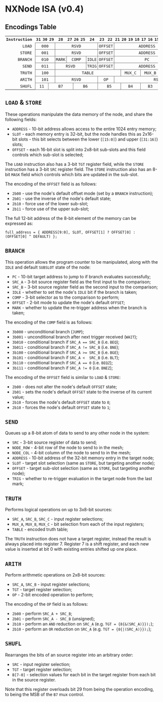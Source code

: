 # NXNode ISA (v0.4)

## Encodings Table

<style>
table {
    font-family:monospace;
}
table th, table td {
    padding:3px;
}
table td, table th {
    text-align:center;
}
table td {
    border:1px solid #666;
}
table tr td:first-child, table tr th:first-child {
    text-align:right;
    border:none;
    padding-right:10px;
}
</style>
<table>
    <tr>
        <th>Instruction</th>
        <th>31</th>
        <th>30</th>
        <th>29</th>
        <th>28</th>
        <th>27</th>
        <th>26</th>
        <th>25</th>
        <th>24</th>
        <th>23</th>
        <th>22</th>
        <th>21</th>
        <th>20</th>
        <th>19</th>
        <th>18</th>
        <th>17</th>
        <th>16</th>
        <th>15</th>
        <th>14</th>
        <th>13</th>
        <th>12</th>
        <th>11</th>
        <th>10</th>
        <th>9</th>
        <th>8</th>
        <th>7</th>
        <th>6</th>
        <th>5</th>
        <th>4</th>
        <th>3</th>
        <th>2</th>
        <th>1</th>
        <th>0</th>
    </tr>
    <tr>
        <td>LOAD</td>
        <td colspan="3">000</td>
        <td colspan="5">RSVD</td>
        <td colspan="2">OFFSET</td>
        <td colspan="10">ADDRESS</td>
        <td colspan="1">SLOT</td>
        <td colspan="5">RSVD</td>
        <td colspan="3">TGT</td>
        <td colspan="3">RSVD</td>
    </tr>
    <tr>
        <td>STORE</td>
        <td colspan="3">001</td>
        <td colspan="5">RSVD</td>
        <td colspan="2">OFFSET</td>
        <td colspan="10">ADDRESS</td>
        <td colspan="1">SLOT</td>
        <td colspan="8">MASK</td>
        <td colspan="3">SRC</td>
    </tr>
    <tr>
        <td>BRANCH</td>
        <td colspan="3">010</td>
        <td colspan="1">MARK</td>
        <td colspan="3">COMP</td>
        <td colspan="1">IDLE</td>
        <td colspan="2">OFFSET</td>
        <td colspan="10">PC</td>
        <td colspan="3">RSVD</td>
        <td colspan="3">SRC_B</td>
        <td colspan="3">RSVD</td>
        <td colspan="3">SRC_A</td>
    </tr>
    <tr>
        <td>SEND</td>
        <td colspan="3">011</td>
        <td colspan="4">RSVD</td>
        <td colspan="1">TRIG</td>
        <td colspan="2">OFFSET</td>
        <td colspan="10">ADDRESS</td>
        <td colspan="1">SLOT</td>
        <td colspan="4">NODE_ROW</td>
        <td colspan="4">NODE_COL</td>
        <td colspan="3">SRC</td>
    </tr>
    <tr>
        <td>TRUTH</td>
        <td colspan="3">100</td>
        <td colspan="8">TABLE</td>
        <td colspan="3">MUX_C</td>
        <td colspan="3">MUX_B</td>
        <td colspan="3">MUX_A</td>
        <td colspan="3">SRC_C</td>
        <td colspan="3">SRC_B</td>
        <td colspan="3">RSVD</td>
        <td colspan="3">SRC_A</td>
    </tr>
    <tr>
        <td>ARITH</td>
        <td colspan="3">101</td>
        <td colspan="5">RSVD</td>
        <td colspan="2">OP</td>
        <td colspan="13">RSVD</td>
        <td colspan="3">SRC_B</td>
        <td colspan="3">TGT</td>
        <td colspan="3">SRC_A</td>
    </tr>
    <tr>
        <td>SHUFL</td>
        <td colspan="2">11</td>
        <td colspan="3">B7</td>
        <td colspan="3">B6</td>
        <td colspan="3">B5</td>
        <td colspan="3">B4</td>
        <td colspan="3">B3</td>
        <td colspan="3">B2</td>
        <td colspan="3">B1</td>
        <td colspan="3">B0</td>
        <td colspan="3">TGT</td>
        <td colspan="3">SRC</td>
    </tr>
</table>

## `LOAD` & `STORE`

These operations manipulate the data memory of the node, and share the following
fields:

 * `ADDRESS` - 10-bit address allows access to the entire 1024 entry memory;
 * `SLOT` - each memory entry is 32-bit, but the node handles this as 2x16-bit
   slots - this bit selects between the lower (`[15:0]`) and upper (`[31:16]`)
   slots;
 * `OFFSET` - each 16-bit slot is split into 2x8-bit sub-slots and this field
   controls which sub-slot is selected;

The `LOAD` instruction also has a 3-bit `TGT` register field, while the `STORE`
instruction has a 3-bit `SRC` register field. The `STORE` instruction also has
an 8-bit `MASK` field which controls which bits are updated in the sub-slot.

The encoding of the `OFFSET` field is as follows:

 * `2b00` - use the node's default offset mode (set by a `BRANCH` instruction);
 * `2b01` - use the inverse of the node's default state;
 * `2b10` - force use of the lower sub-slot;
 * `2b11` - force use of the upper sub-slot;

The full 12-bit address of the 8-bit element of the memory can be expressed as:

```
full_address = { ADDRESS[9:0], SLOT, OFFSET[1] ? OFFSET[0] : (OFFSET[0] ^ DEFAULT) };
```

## `BRANCH`

This operation allows the program counter to be manipulated, along with the
`IDLE` and default `SUBSLOT` state of the node:

 * `PC` - 10-bit target address to jump to if branch evaluates successfully;
 * `SRC_A` - 3-bit source register field as the first input to the comparison;
 * `SRC_B` - 3-bit source register field as the second input to the comparison;
 * `IDLE` - whether to set the node's `IDLE` bit if the branch is taken;
 * `COMP` - 3-bit selector as to the comparison to perform;
 * `OFFSET` - 2-bit mode to update the node's default `OFFSET`;
 * `MARK` - whether to update the re-trigger address when the branch is taken;

The encoding of the `COMP` field is as follows:

 * `3b000` - unconditional branch (`JUMP`);
 * `3b001` - unconditional branch after next trigger received (`WAIT`);
 * `3b010` - conditional branch if `SRC_A == SRC_B` (i.e. `BEQ`);
 * `3b011` - conditional branch if `SRC_A != SRC_B` (i.e. `BNE`);
 * `3b100` - conditional branch if `SRC_A >= SRC_B` (i.e. `BGE`);
 * `3b101` - conditional branch if `SRC_A <  SRC_B` (i.e. `BLT`);
 * `3b110` - conditional branch if `SRC_A == 0` (i.e. `BEQZ`);
 * `3b111` - conditional branch if `SRC_A != 0` (i.e. `BNEZ`);

The encoding of the `OFFSET` field is similar to `LOAD` & `STORE`:

 * `2b00` - does not alter the node's default `OFFSET` state;
 * `2b01` - sets the node's default `OFFSET` state to the inverse of its current
   value;
 * `2b10` - forces the node's default `OFFSET` state to `0`;
 * `2b10` - forces the node's default `OFFSET` state to `1`;

## `SEND`

Queues up a 8-bit atom of data to send to any other node in the system:

 * `SRC` - 3-bit source register of data to send;
 * `NODE_ROW` - 4-bit row of the node to send to in the mesh;
 * `NODE_COL` - 4-bit column of the node to send to in the mesh;
 * `ADDRESS` - 10-bit address of the 32-bit memory entry in the target node;
 * `SLOT` - target slot selection (same as `STORE`, but targeting another node);
 * `OFFSET` - target sub-slot selection (same as `STORE`, but targeting another node);
 * `TRIG` - whether to re-trigger evaluation in the target node from the last mark;

## `TRUTH`

Performs logical operations on up to 3x8-bit sources:

 * `SRC_A`, `SRC_B`, `SRC_C` - input register selections;
 * `MUX_A`, `MUX_B`, `MUX_C` - bit selection from each of the input registers;
 * `TABLE` - encoded truth table;

The `TRUTH` instruction does not have a target register, instead the result is
always placed into register 7. Register 7 is a shift register, and each new
value is inserted at bit 0 with existing entries shifted up one place.

## `ARITH`

Perform arithmetic operations on 2x8-bit sources:

 * `SRC_A`, `SRC_B` - input register selections;
 * `TGT` - target register selection;
 * `OP` - 2-bit encoded operation to perform;

The encoding of the `OP` field is as follows:

 * `2b00` - perform `SRC_A + SRC_B`;
 * `2b01` - perform `SRC_A - SRC_B` (unsigned);
 * `2b10` - perform an `AND` reduction on `SRC_A` (e.g. `TGT = {8{&(SRC_A)}});`);
 * `2b10` - perform an `OR` reduction on `SRC_A` (e.g. `TGT = {8{|(SRC_A)}});`);

## `SHUFL`

Rearranges the bits of an source register into an arbitrary order:

 * `SRC` - input register selection;
 * `TGT` - target register selection;
 * `B[7-0]` - selection values for each bit in the target register from each bit
   in the source register.

Note that this register overloads bit 29 from being the operation encoding, to
being the MSB of the `B7` mux control.
